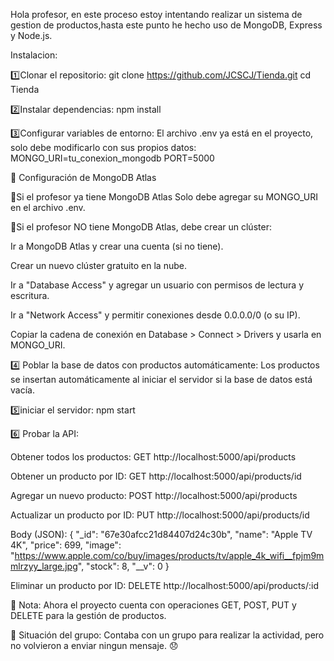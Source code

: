 Hola profesor, en este proceso estoy intentando realizar un sistema 
de gestion de productos,hasta este punto he hecho uso de MongoDB, 
Express y Node.js.

Instalacion:

1️⃣Clonar el repositorio:
git clone https://github.com/JCSCJ/Tienda.git
cd Tienda

2️⃣Instalar dependencias:
npm install

3️⃣Configurar variables de entorno:
El archivo .env ya está en el proyecto, solo debe modificarlo con sus propios datos:
MONGO_URI=tu_conexion_mongodb
PORT=5000

📌 Configuración de MongoDB Atlas

🔹Si el profesor ya tiene MongoDB Atlas
Solo debe agregar su MONGO_URI en el archivo .env.

🔹Si el profesor NO tiene MongoDB Atlas, debe crear un clúster:

Ir a MongoDB Atlas y crear una cuenta (si no tiene).

Crear un nuevo clúster gratuito en la nube.

Ir a "Database Access" y agregar un usuario con permisos de lectura y escritura.

Ir a "Network Access" y permitir conexiones desde 0.0.0.0/0 (o su IP).

Copiar la cadena de conexión en Database > Connect > Drivers y usarla en MONGO_URI.

4️⃣ Poblar la base de datos con productos automáticamente:
Los productos se insertan automáticamente al iniciar el servidor si la base de datos está vacía.

5️⃣iniciar el servidor:
npm start

6️⃣ Probar la API:

Obtener todos los productos: GET http://localhost:5000/api/products

Obtener un producto por ID: GET http://localhost:5000/api/products/id

Agregar un nuevo producto: POST http://localhost:5000/api/products

Actualizar un producto por ID: PUT http://localhost:5000/api/products/id

Body (JSON):
{
        "_id": "67e30afcc21d84407d24c30b",
        "name": "Apple TV 4K",
        "price": 699,
        "image": "https://www.apple.com/co/buy/images/products/tv/apple_4k_wifi__fpjm9mmlrzyy_large.jpg",
        "stock": 8,
        "__v": 0
}

Eliminar un producto por ID: DELETE http://localhost:5000/api/products/:id


🙏 Nota: Ahora el proyecto cuenta con operaciones GET, POST, PUT y DELETE para la gestión de productos.


📌 Situación del grupo: Contaba con un grupo para realizar la actividad, pero no volvieron a enviar ningun mensaje. 😞

